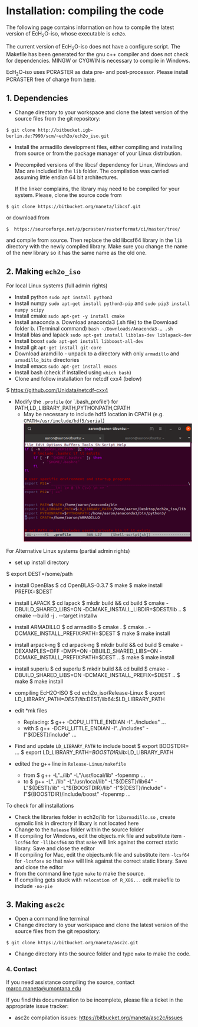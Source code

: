 # Installation: compiling the code

The following page contains information on how to compile the latest
version of EcH<sub>2</sub>O-iso, whose executable is `ech2o`.

The current version of EcH<sub>2</sub>O-iso does not have a configure
script. The Makefile has been generated for the gnu c++ compiler and
does not check for dependencies. MINGW or CYGWIN is necessary to compile
in Windows.

EcH<sub>2</sub>O-iso uses PCRASTER as data pre- and post-processor.
Please install PCRASTER free of charge from
[here](https://pcraster.geo.uu.nl/downloads/latest-release/).

## 1\. Dependencies

  - Change directory to your workspace and clone the latest version of
    the source files from the git repository:

<!-- end list -->

    $ git clone http://bitbucket.igb-berlin.de:7990/scm/~ech2o/ech2o_iso.git

  - Install the armadillo development files, either compiling and
    installing from source or from the package manager of your Linux
    distribution.

  - Precompiled versions of the libcsf dependency for Linux, Windows and
    Mac are included in the `lib` folder. The compilation was carried
    assuming little endian 64 bit architectures.
    
    If the linker complains, the library may need to be compiled for
    your system. Please, clone the source code from

<!-- end list -->

    $ git clone https://bitbucket.org/maneta/libcsf.git

or download from

    $  https://sourceforge.net/p/pcraster/rasterformat/ci/master/tree/

and compile from source. Then replace the old libcsf64 library in the
`lib` directory with the newly compiled library. Make sure you change
the name of the new library so it has the same name as the old one.

## 2\. Making `ech2o_iso`

For local Linux systems (full admin rights)
  - Install python `sudo apt install python3`
  - Install numpy `sudo apt-get install python3-pip` and `sudo pip3 install numpy scipy`
  - Install cmake `sudo apt-get -y install cmake`
  - Install anaconda
	a.	Download anaconda3 (.sh file) to the Download folder
	b.	(Terminal command) `bash ~/Downloads/Anaconda3-… .sh`
  - Install blas and lapack `sudo apt-get install libblas-dev liblapack-dev`
  - Install boost `sudo apt-get install libboost-all-dev`
  - Install git `apt-get install git-core`
  - Download aramdillo - unpack to a directory with only `armadillo` and `armadillo_bits` directories
  - Install emacs `sudo apt-get install emacs`
  - Install bash (check if installed using `which bash`)
  - Clone and follow installation for netcdf cxx4 (below) 

   $ https://github.com/Unidata/netcdf-cxx4

  - Modify the `.profile` (or `.bash_profile') for PATH,LD_LIBRARY_PATH,PYTHONPATH,CPATH
	- May be necessary to include hdf5 location in CPATH (e.g. `CPATH=/usr/include/hdf5/serial`)
![**Figure 1.** Example set-up of the .profile (or .bash_profile)](./Documentation/Linux_Profile.png)

For Alternative Linux systems (partial admin rights)
  - set up install directory

  $ export DEST=/some/path

  - install OpenBlas
  $ cd OpenBLAS-0.3.7
  $ make
  $ make install PREFIX=$DEST

  - install LAPACK
  $ cd lapack
  $ mkdir build && cd build
  $ cmake -DBUILD_SHARED_LIBS=ON -DCMAKE_INSTALL_LIBDIR=$DEST/lib ..
  $ cmake --build -j . --target installw

  - install ARMADILLO
  $ cd armadillo
  $ cmake .
  $ cmake . -DCMAKE_INSTALL_PREFIX:PATH=$DEST
  $ make
  $ make install

  - install arpack-ng
  $ cd arpack-ng
  $ mkdir build && cd build
  $ cmake -DEXAMPLES=OFF -DMPI=ON -DBUILD_SHARED_LIBS=ON -DCMAKE_INSTALL_PREFIX:PATH=$DEST ..
  $ make 
  $ make install

  - install superlu
  $ cd superlu
  $ mkdir build && cd build
  $ cmake -DBUILD_SHARED_LIBS=ON -DCMAKE_INSTALL_PREFIX=$DEST ..
  $ make 
  $ make install

  - compiling EcH2O-ISO
  $ cd ech2o_iso/Release-Linux
  $ export LD_LIBRARY_PATH=$DEST/lib:$DEST/lib64:$LD_LIBRARY_PATH

  - edit *mk files
	- Replacing:
  $ g++ -DCPU_LITTLE_ENDIAN -I"../includes" ...
 	- with 
  $ g++ -DCPU_LITTLE_ENDIAN -I"../includes" -I"${DEST}/include" ...

  - Find and update `LD_LIBRARY_PATH` to include boost
  $ export BOOSTDIR= … 
  $ export LD_LIBRARY_PATH=$BOOSTDIR/lib:$LD_LIBRARY_PATH

  - edited the g++ line in `Release-Linux/makefile`
	- from 
  $ g++ -L"../lib" -L"/usr/local/lib" -fopenmp ...
	- to
  $ g++ -L"../lib" -L"/usr/local/lib" -L"${DEST}/lib64" -L"${DEST}/lib" -L"${BOOSTDIR}/lib" -I"${DEST}/include"  -I"${BOOSTDIR}/include/boost" -fopenmp ...

To check for all installations
  - Check the libraries folder in ech2o/lib for `libarmadillo.so` , create symolic link in directory if libary is not located here
  - Change to the `Release` folder within the source folder
  - If compiling for Windows, edit the objects.mk file and substitute
    item `-lcsf64` for `-llibcsf64` so that `make` will link against the
    correct static library. Save and close the editor
  - If compiling for Mac, edit the objects.mk file and substitute item
    `-lcsf64` for `-lcsfosx` so that `make` will link against the
    correct static library. Save and close the editor
  - from the command line type `make` to make the source.
  - If compiling gets stuck with `relocation of R_X86...` edit makefile to include `-no-pie`

## 3\. Making `asc2c`

  - Open a command line terminal
  - Change directory to your workspace and clone the latest version of
    the source files from the git repository:

<!-- end list -->

    $ git clone https://bitbucket.org/maneta/asc2c.git

  - Change directory into the source folder and type `make` to make the
    code.

### 4\. Contact

If you need assistance compiling the source, contact
<marco.maneta@umontana.edu>

If you find this documentation to be incomplete, please file a ticket in
the appropriate issue tracker:

  - asc2c compilation issues:
    <https://bitbucket.org/maneta/asc2c/issues>
